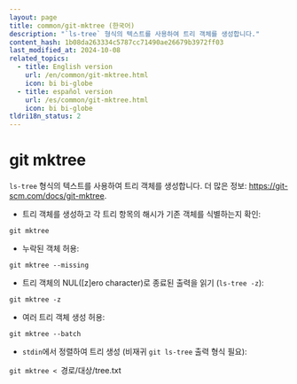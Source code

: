 ```yaml
---
layout: page
title: common/git-mktree (한국어)
description: "`ls-tree` 형식의 텍스트를 사용하여 트리 객체를 생성합니다."
content_hash: 1b08da263334c5787cc71490ae26679b3972ff03
last_modified_at: 2024-10-08
related_topics:
  - title: English version
    url: /en/common/git-mktree.html
    icon: bi bi-globe
  - title: español version
    url: /es/common/git-mktree.html
    icon: bi bi-globe
tldri18n_status: 2
---
```

# git mktree

`ls-tree` 형식의 텍스트를 사용하여 트리 객체를 생성합니다.
더 많은 정보: <https://git-scm.com/docs/git-mktree>.

- 트리 객체를 생성하고 각 트리 항목의 해시가 기존 객체를 식별하는지 확인:

`git mktree`

- 누락된 객체 허용:

`git mktree --missing`

- 트리 객체의 NUL([z]ero character)로 종료된 출력을 읽기 (`ls-tree -z`):

`git mktree -z`

- 여러 트리 객체 생성 허용:

`git mktree --batch`

- `stdin`에서 정렬하여 트리 생성 (비재귀 `git ls-tree` 출력 형식 필요):

`git mktree < `<span class="tldr-var badge badge-pill bg-dark-lm bg-white-dm text-white-lm text-dark-dm font-weight-bold">경로/대상/tree.txt</span>
